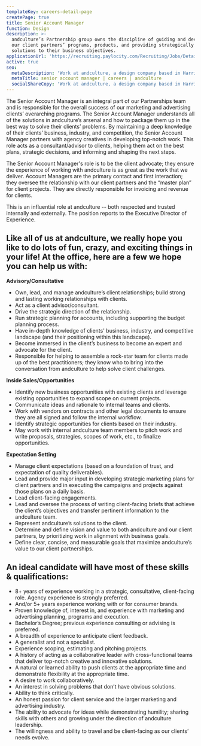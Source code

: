 ```yaml
---
templateKey: careers-detail-page
createPage: true
title: Senior Account Manager
function: Design
description: >-
  andculture’s Partnership group owns the discipline of guiding and developing
  our client partners’ programs, products, and providing strategically sound
  solutions to their business objectives.
applicationUrl: 'https://recruiting.paylocity.com/Recruiting/Jobs/Details/396336'
active: true
seo:
  metaDescription: 'Work at andculture, a design company based in Harrisburg, PA'
  metaTitle: senior account manager | careers | andculture
  socialShareCopy: 'Work at andculture, a design company based in Harrisburg, PA'
---
```

The Senior Account Manager is an integral part of our Partnerships team and is responsible for the overall success of our marketing and advertising clients’ overarching programs. The Senior Account Manager understands all of the solutions in andculture’s arsenal and how to package them up in the best way to solve their clients’ problems. By maintaining a deep knowledge of their clients’ business, industry, and competition, the Senior Account Manager partners with agency creatives in developing top-notch work. This role acts as a consultant/advisor to clients, helping them act on the best plans, strategic decisions, and informing and shaping the next steps.

The Senior Account Manager's role is to be the client advocate; they ensure the experience of working with andculture is as great as the work that we deliver. Account Managers are the primary contact and first interaction; they oversee the relationship with our client partners and the “master plan” for client projects. They are directly responsible for invoicing and revenue for clients. 

This is an influential role at andculture -- both respected and trusted internally and externally. The position reports to the Executive Director of Experience.

## Like all of us at andculture, we really hope you like to do lots of fun, crazy, and exciting things in your life! At the office, here are a few we hope you can help us with:

**Advisory/Consultative**

* Own, lead, and manage andculture’s client relationships; build strong and lasting working relationships with clients.
* Act as a client advisor/consultant.
* Drive the strategic direction of the relationship.
* Run strategic planning for accounts, including supporting the budget planning process.
* Have in-depth knowledge of clients' business, industry, and competitive landscape (and their positioning within this landscape).
* Become immersed in the client’s business to become an expert and advocate for the client.
* Responsible for helping to assemble a rock-star team for clients made up of the best practitioners; they know who to bring into the conversation from andculture to help solve client challenges.

**Inside Sales/Opportunities**

* Identify new business opportunities with existing clients and leverage existing opportunities to expand scope on current projects.
* Communicate ideas and rationale to internal teams and clients.
* Work with vendors on contracts and other legal documents to ensure they are all signed and follow the internal workflow.
* Identify strategic opportunities for clients based on their industry.
* May work with internal andculture team members to pitch work and write proposals, strategies, scopes of work, etc., to finalize opportunities.

**Expectation Setting**

* Manage client expectations (based on a foundation of trust, and expectation of quality deliverables).
* Lead and provide major input in developing strategic marketing plans for client partners and in executing the campaigns and projects against those plans on a daily basis.
* Lead client-facing engagements.
* Lead and oversee the process of writing client-facing briefs that achieve the client’s objectives and transfer pertinent information to the andculture team.
* Represent andculture’s solutions to the client.
* Determine and define vision and value to both andculture and our client partners, by prioritizing work in alignment with business goals.  
* Define clear, concise, and measurable goals that maximize andculture’s value to our client partnerships.

## An ideal candidate will have most of these skills & qualifications:

* 8+ years of experience working in a strategic, consultative, client-facing role. Agency experience is strongly preferred.
* And/or 5+ years experience working with or for consumer brands.
* Proven knowledge of, interest in, and experience with marketing and advertising planning, programs and execution.
* Bachelor’s Degree; previous experience consulting or advising is preferred.
* A breadth of experience to anticipate client feedback.
* A generalist and not a specialist.
* Experience scoping, estimating and pitching projects.
* A history of acting as a collaborative leader with cross-functional teams that deliver top-notch creative and innovative solutions. 
* A natural or learned ability to push clients at the appropriate time and demonstrate flexibility at the appropriate time.
* A desire to work collaboratively.
* An interest in solving problems that don’t have obvious solutions.
* Ability to think critically.
* An honest passion for client service and the larger marketing and advertising industry.
* The ability to advocate for ideas while demonstrating humility; sharing skills with others and growing under the direction of andculture leadership.
* The willingness and ability to travel and be client-facing as our clients’ needs evolve.
